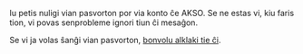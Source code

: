 Iu petis nuligi vian pasvorton por via konto ĉe AKSO. Se ne estas vi, kiu faris tion, vi povas senprobleme ignori tiun ĉi mesaĝon.

Se vi ja volas ŝanĝi vian pasvorton, [bonvolu alklaki tie ĉi]({{#url}}/nova_pasvorto/{{../code}}/{{../key}}{{/url}}).